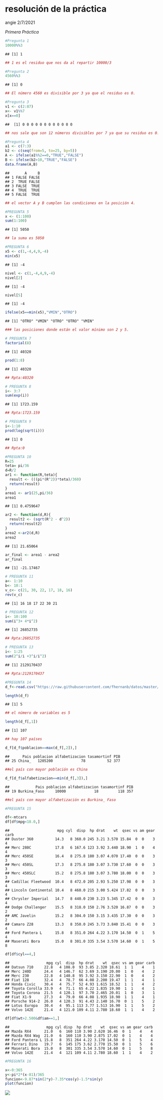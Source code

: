 resolución de la práctica
================
angie
2/7/2021

*Primera Práctica*

``` r
#Pregunta 1
10000%%3
```

    ## [1] 1

``` r
## 1 es el residuo que nos da al repartir 10000/3

#Pregunta 2
4560%%3
```

    ## [1] 0

``` r
## El número 4560 es divisible por 3 ya que el residuo es 0.

#Pregunta 3
v1 <- c(2:87)
x<- v1%%7
x[x==0]
```

    ##  [1] 0 0 0 0 0 0 0 0 0 0 0 0

``` r
## nos sale que son 12 números divisibles por 7 ya que su residuo es 0.

#Pregunta 4
a1 <- c(7:3)
b2 <- c(seq(from=5, to=25, by=5))
A <- ifelse(a1%%2==0,"TRUE","FALSE")
B <- ifelse(b2>10,"TRUE","FALSE")
data.frame(A,B)
```

    ##       A     B
    ## 1 FALSE FALSE
    ## 2  TRUE FALSE
    ## 3 FALSE  TRUE
    ## 4  TRUE  TRUE
    ## 5 FALSE  TRUE

``` r
## el vector A y B cumplen las condiciones en la posición 4.

#PREGUNTA 5
x <- (1:100)
sum(1:100)
```

    ## [1] 5050

``` r
## la suma es 5050

#PREGUNTA 6
x5 <- c(1,-4,4,9,-4)
min(x5)
```

    ## [1] -4

``` r
nivel <- c(1,-4,4,9,-4)
nivel[2]
```

    ## [1] -4

``` r
nivel[5]
```

    ## [1] -4

``` r
ifelse(x5==min(x5),"VMIN","OTRO")
```

    ## [1] "OTRO" "VMIN" "OTRO" "OTRO" "VMIN"

``` r
### las posiciones donde están el valor mínimo son 2 y 5.

# PREGUNTA 7
factorial(8)
```

    ## [1] 40320

``` r
prod(1:8)
```

    ## [1] 40320

``` r
## Rpta:40320

# PREGUNTA 8
i<- 3:7
sum(exp(i))
```

    ## [1] 1723.159

``` r
## Rpta:1723.159

# PREGUNTA 9
i<-1:10
prod(log(sqrt(i)))
```

    ## [1] 0

``` r
## Rpta:0

#PREGUNTA 10
R=25
teta= pi/36 
d=R/2
ar1 <- function(R,teta){
  result <- (((pi*(R^2))*teta)/360)
  return(result)
}
area1 <- ar1(25,pi/36)
area1
```

    ## [1] 0.4759647

``` r
ar2 <- function(d,R){
  result2 <- (sqrt(R^2 - d^2))
  return(result2)
}
area2 <-ar2(d,R)
area2
```

    ## [1] 21.65064

``` r
ar_final <- area1 - area2
ar_final
```

    ## [1] -21.17467

``` r
# PREGUNTA 11
a<- 1:10
b<- 10:1
v_c<- c(21, 30, 22, 17, 18, 16)
rev(v_c)
```

    ## [1] 16 18 17 22 30 21

``` r
# PREGUNTA 12
i<- 10:100
sum(i^3+ 4*i^2)
```

    ## [1] 26852735

``` r
## Rpta:26852735

# PREGUNTA 13
i<- 1:25
sum(2^i/i +3^i/i^2)
```

    ## [1] 2129170437

``` r
## Rpta:2129170437

#PREGUNTA 14
d_f<-read.csv("https://raw.githubusercontent.com/fhernanb/datos/master/Paises.txt",sep="",dec=".")

length(d_f)
```

    ## [1] 5

``` r
## el número de variables es 5

length(d_f[,1])
```

    ## [1] 107

``` r
## hay 107 países

d_f[d_f$poblacion==max(d_f[,2]),]
```

    ##      Pais poblacion alfabetizacion tasamortinf PIB
    ## 25 China_   1205200             78          52 377

``` r
##el país con mayor población es China

d_f[d_f$alfabetizacion==min(d_f[,3]),]
```

    ##            Pais poblacion alfabetizacion tasamortinf PIB
    ## 19 Burkina_Faso     10000             18         118 357

``` r
##el país con mayor alfabetización es Burkina_ Faso

#PREGUNTA 15

df<-mtcars
df[df$mpg<18.0,]
```

    ##                      mpg cyl  disp  hp drat    wt  qsec vs am gear carb
    ## Duster 360          14.3   8 360.0 245 3.21 3.570 15.84  0  0    3    4
    ## Merc 280C           17.8   6 167.6 123 3.92 3.440 18.90  1  0    4    4
    ## Merc 450SE          16.4   8 275.8 180 3.07 4.070 17.40  0  0    3    3
    ## Merc 450SL          17.3   8 275.8 180 3.07 3.730 17.60  0  0    3    3
    ## Merc 450SLC         15.2   8 275.8 180 3.07 3.780 18.00  0  0    3    3
    ## Cadillac Fleetwood  10.4   8 472.0 205 2.93 5.250 17.98  0  0    3    4
    ## Lincoln Continental 10.4   8 460.0 215 3.00 5.424 17.82  0  0    3    4
    ## Chrysler Imperial   14.7   8 440.0 230 3.23 5.345 17.42  0  0    3    4
    ## Dodge Challenger    15.5   8 318.0 150 2.76 3.520 16.87  0  0    3    2
    ## AMC Javelin         15.2   8 304.0 150 3.15 3.435 17.30  0  0    3    2
    ## Camaro Z28          13.3   8 350.0 245 3.73 3.840 15.41  0  0    3    4
    ## Ford Pantera L      15.8   8 351.0 264 4.22 3.170 14.50  0  1    5    4
    ## Maserati Bora       15.0   8 301.0 335 3.54 3.570 14.60  0  1    5    8

``` r
df[df$cyl==4,]
```

    ##                 mpg cyl  disp  hp drat    wt  qsec vs am gear carb
    ## Datsun 710     22.8   4 108.0  93 3.85 2.320 18.61  1  1    4    1
    ## Merc 240D      24.4   4 146.7  62 3.69 3.190 20.00  1  0    4    2
    ## Merc 230       22.8   4 140.8  95 3.92 3.150 22.90  1  0    4    2
    ## Fiat 128       32.4   4  78.7  66 4.08 2.200 19.47  1  1    4    1
    ## Honda Civic    30.4   4  75.7  52 4.93 1.615 18.52  1  1    4    2
    ## Toyota Corolla 33.9   4  71.1  65 4.22 1.835 19.90  1  1    4    1
    ## Toyota Corona  21.5   4 120.1  97 3.70 2.465 20.01  1  0    3    1
    ## Fiat X1-9      27.3   4  79.0  66 4.08 1.935 18.90  1  1    4    1
    ## Porsche 914-2  26.0   4 120.3  91 4.43 2.140 16.70  0  1    5    2
    ## Lotus Europa   30.4   4  95.1 113 3.77 1.513 16.90  1  1    5    2
    ## Volvo 142E     21.4   4 121.0 109 4.11 2.780 18.60  1  1    4    2

``` r
df[df$wt>2.500&df$am==1,]
```

    ##                 mpg cyl disp  hp drat    wt  qsec vs am gear carb
    ## Mazda RX4      21.0   6  160 110 3.90 2.620 16.46  0  1    4    4
    ## Mazda RX4 Wag  21.0   6  160 110 3.90 2.875 17.02  0  1    4    4
    ## Ford Pantera L 15.8   8  351 264 4.22 3.170 14.50  0  1    5    4
    ## Ferrari Dino   19.7   6  145 175 3.62 2.770 15.50  0  1    5    6
    ## Maserati Bora  15.0   8  301 335 3.54 3.570 14.60  0  1    5    8
    ## Volvo 142E     21.4   4  121 109 4.11 2.780 18.60  1  1    4    2

``` r
#PREGUNTA 16

x<-0:365
y<-pi*2*(x-81)/365
funcion<-9.87*sin(2*y)-7.35*cos(y)-1.5*sin(y)
plot(funcion)
```

![](practica_progra_files/figure-gfm/unnamed-chunk-1-1.png)<!-- -->
